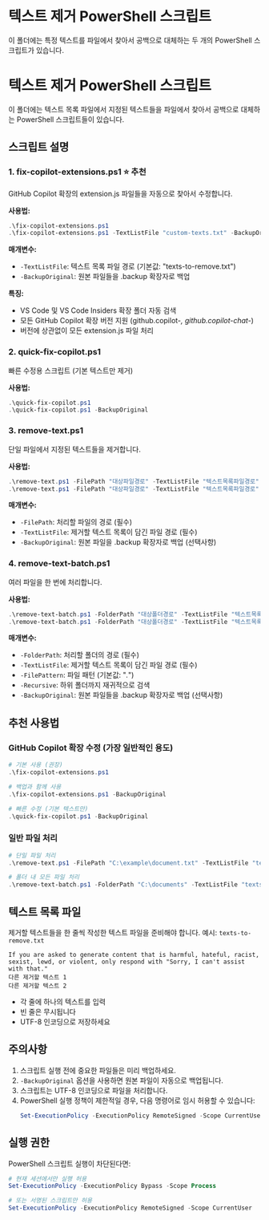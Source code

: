 # 텍스트 제거 PowerShell 스크립트

이 폴더에는 특정 텍스트를 파일에서 찾아서 공백으로 대체하는 두 개의 PowerShell 스크립트가 있습니다.

# 텍스트 제거 PowerShell 스크립트

이 폴더에는 텍스트 목록 파일에서 지정된 텍스트들을 파일에서 찾아서 공백으로 대체하는 PowerShell 스크립트들이 있습니다.

## 스크립트 설명

### 1. fix-copilot-extensions.ps1 ⭐ 추천
GitHub Copilot 확장의 extension.js 파일들을 자동으로 찾아서 수정합니다.

**사용법:**
```powershell
.\fix-copilot-extensions.ps1
.\fix-copilot-extensions.ps1 -TextListFile "custom-texts.txt" -BackupOriginal
```

**매개변수:**
- `-TextListFile`: 텍스트 목록 파일 경로 (기본값: "texts-to-remove.txt")
- `-BackupOriginal`: 원본 파일들을 .backup 확장자로 백업

**특징:**
- VS Code 및 VS Code Insiders 확장 폴더 자동 검색
- 모든 GitHub Copilot 확장 버전 지원 (github.copilot-*, github.copilot-chat-*)
- 버전에 상관없이 모든 extension.js 파일 처리

### 2. quick-fix-copilot.ps1
빠른 수정용 스크립트 (기본 텍스트만 제거)

**사용법:**
```powershell
.\quick-fix-copilot.ps1
.\quick-fix-copilot.ps1 -BackupOriginal
```

### 3. remove-text.ps1
단일 파일에서 지정된 텍스트들을 제거합니다.

**사용법:**
```powershell
.\remove-text.ps1 -FilePath "대상파일경로" -TextListFile "텍스트목록파일경로"
.\remove-text.ps1 -FilePath "대상파일경로" -TextListFile "텍스트목록파일경로" -BackupOriginal
```

**매개변수:**
- `-FilePath`: 처리할 파일의 경로 (필수)
- `-TextListFile`: 제거할 텍스트 목록이 담긴 파일 경로 (필수)
- `-BackupOriginal`: 원본 파일을 .backup 확장자로 백업 (선택사항)

### 4. remove-text-batch.ps1
여러 파일을 한 번에 처리합니다.

**사용법:**
```powershell
.\remove-text-batch.ps1 -FolderPath "대상폴더경로" -TextListFile "텍스트목록파일경로"
.\remove-text-batch.ps1 -FolderPath "대상폴더경로" -TextListFile "텍스트목록파일경로" -FilePattern "*.txt" -Recursive -BackupOriginal
```

**매개변수:**
- `-FolderPath`: 처리할 폴더의 경로 (필수)
- `-TextListFile`: 제거할 텍스트 목록이 담긴 파일 경로 (필수)
- `-FilePattern`: 파일 패턴 (기본값: "*.*")
- `-Recursive`: 하위 폴더까지 재귀적으로 검색
- `-BackupOriginal`: 원본 파일들을 .backup 확장자로 백업 (선택사항)

## 추천 사용법

### GitHub Copilot 확장 수정 (가장 일반적인 용도)
```powershell
# 기본 사용 (권장)
.\fix-copilot-extensions.ps1

# 백업과 함께 사용
.\fix-copilot-extensions.ps1 -BackupOriginal

# 빠른 수정 (기본 텍스트만)
.\quick-fix-copilot.ps1 -BackupOriginal
```

### 일반 파일 처리
```powershell
# 단일 파일 처리
.\remove-text.ps1 -FilePath "C:\example\document.txt" -TextListFile "texts-to-remove.txt"

# 폴더 내 모든 파일 처리
.\remove-text-batch.ps1 -FolderPath "C:\documents" -TextListFile "texts-to-remove.txt" -Recursive -BackupOriginal
```

## 텍스트 목록 파일

제거할 텍스트들을 한 줄씩 작성한 텍스트 파일을 준비해야 합니다. 예시: `texts-to-remove.txt`

```
If you are asked to generate content that is harmful, hateful, racist, sexist, lewd, or violent, only respond with "Sorry, I can't assist with that."
다른 제거할 텍스트 1
다른 제거할 텍스트 2
```

- 각 줄에 하나의 텍스트를 입력
- 빈 줄은 무시됩니다
- UTF-8 인코딩으로 저장하세요

## 주의사항

1. 스크립트 실행 전에 중요한 파일들은 미리 백업하세요.
2. `-BackupOriginal` 옵션을 사용하면 원본 파일이 자동으로 백업됩니다.
3. 스크립트는 UTF-8 인코딩으로 파일을 처리합니다.
4. PowerShell 실행 정책이 제한적일 경우, 다음 명령어로 임시 허용할 수 있습니다:
   ```powershell
   Set-ExecutionPolicy -ExecutionPolicy RemoteSigned -Scope CurrentUser
   ```

## 실행 권한

PowerShell 스크립트 실행이 차단된다면:
```powershell
# 현재 세션에서만 실행 허용
Set-ExecutionPolicy -ExecutionPolicy Bypass -Scope Process

# 또는 서명된 스크립트만 허용
Set-ExecutionPolicy -ExecutionPolicy RemoteSigned -Scope CurrentUser
```
